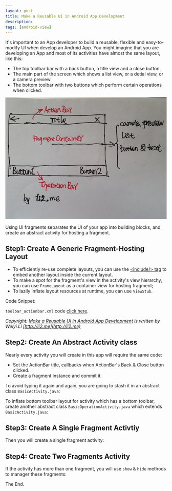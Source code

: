 ```yaml
---
layout: post
title: Make a Reusable UI in Android App Development
description: 
tags: [android-view]
---
```


It's important to an App developer to build a reusable, flexible and easy-to-modify UI when develop an Android App. You might imagine that you are developing an App and most of its activities have almost the same layout, like this:

- The top toolbar bar with a back button, a title view and a close button.
- The main part of the screen which shows a list view, or a detial view, or a camera preview.
- The bottom toolbar with two buttons which perform certain operations when clicked.

![](/assets/img/android/make-a-reusable-ui.png)

Using UI fragments separates the UI of your app into building blocks, and create an abstract activity for hosting a fragment.



## Step1: Create A Generic Fragment-Hosting Layout

- To efficiently re-use complete layouts, you can use the [\<include/\> tag](https://developer.android.com/training/improving-layouts/reusing-layouts.html) to embed another layout inside the current layout.
- To make a spot for the fragment's view in the activity's view hierarchy, you can use `FrameLayout` as a container view for hosting fragment;
- To lazily inflate layout resources at runtime, you can use `ViewStub`.

Code Snippet:
<script src="https://gist.github.com/li2/f4035ac857abf5318ce30cae1b5ac247.js"></script>

`toolbar_actionbar.xml` code [click here](https://gist.github.com/38794f9afb5047579f32dc42aca340dd.git).


*Copyright: [Make a Reusable UI in Android App Development](http://li2.me/2016/08/make-a-reusable-ui-in-android-app-development.html) is written by Weiyi.Li [http://li2.me](http://li2.me)*


## Step2: Create An Abstract Activity class

Nearly every activity you will create in this app will require the same code:

- Set the ActionBar title, callbacks when ActionBar's Back & Close button clicked.
- Create a fragment instance and commit it.

To avoid typing it again and again, you are going to stash it in an abstract class `BasicActivity.java`:
<script src="https://gist.github.com/li2/71990eec8eea0edcc483eafd6083a0f0.js"></script>

To inflate bottom toolbar layout for activity which has a bottom toolbar, create another abstract class `BasicOperationActivity.java` which extends `BasicActivity.java`:
<script src="https://gist.github.com/li2/2de13d883b02f2fdbdc712183c035d29.js"></script>



## Step3: Create A Single Fragment Activtiy

Then you will create a single fragment activity:
<script src="https://gist.github.com/li2/d9c37cb86b5ba7d2ce0bdc9e0e067c0f.js"></script>


## Step4: Create Two Fragments Activity

If the activity has more than one fragment, you will use `show` & `hide` methods to manager these fragments:
<script src="https://gist.github.com/li2/f682d2f6ef6e4b1316b7722fb7eedfd5.js"></script>

The End.

